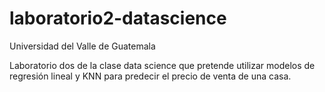# laboratorio2-datascience
Universidad del Valle de Guatemala

Laboratorio dos de la clase data science que pretende utilizar modelos de regresión lineal y KNN para predecir el precio de venta de una casa.
